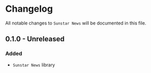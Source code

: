 # Changelog

All notable changes to `Sunstar News` will be documented in this file.

## 0.1.0 - Unreleased

### Added
- `Sunstar News` library